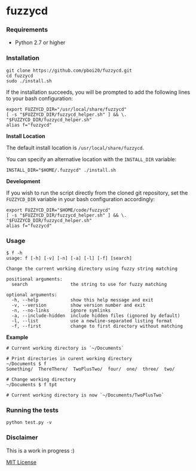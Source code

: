 # fuzzycd


### Requirements

- Python 2.7 or higher


### Installation

```
git clone https://github.com/pboi20/fuzzycd.git
cd fuzzycd
sudo ./install.sh
```

If the installation succeeds, you will be prompted to add the following lines
to your bash configuration:
```
export FUZZYCD_DIR="/usr/local/share/fuzzycd"
[ -s "$FUZZYCD_DIR/fuzzycd_helper.sh" ] && \. "$FUZZYCD_DIR/fuzzycd_helper.sh"
alias f="fuzzycd"
```

**Install Location**

The default install location is `/usr/local/share/fuzzycd`.

You can specify an alternative location with the `INSTALL_DIR` variable:
```
INSTALL_DIR="$HOME/.fuzzycd" ./install.sh
```

**Development**

If you wish to run the script directly from the cloned git repository,
set the `FUZZYCD_DIR` variable in your bash configuration accordingly:
```
export FUZZYCD_DIR="$HOME/code/fuzzycd"
[ -s "$FUZZYCD_DIR/fuzzycd_helper.sh" ] && \. "$FUZZYCD_DIR/fuzzycd_helper.sh"
alias f="fuzzycd"
```


### Usage

```
$ f -h
usage: f [-h] [-v] [-n] [-a] [-l] [-f] [search]

Change the current working directory using fuzzy string matching

positional arguments:
  search                the string to use for fuzzy matching

optional arguments:
  -h, --help            show this help message and exit
  -v, --version         show version number and exit
  -n, --no-links        ignore symlinks
  -a, --include-hidden  include hidden files (ignored by default)
  -l, --list            use a newline-separated listing format
  -f, --first           change to first directory without matching
```

**Example**

```
# Current working directory is `~/Documents`

# Print directories in curent working directory
~/Documents $ f
Something/  ThereThere/  TwoPlusTwo/  four/  one/  three/  two/

# Change working directory
~/Documents $ f tpt

# Current working directory is now `~/Documents/TwoPlusTwo`
```


### Running the tests

```
python test.py -v
```


### Disclaimer

This is a work in progress :)

[MIT License](https://github.com/pboi20/fuzzycd/blob/master/LICENSE)
